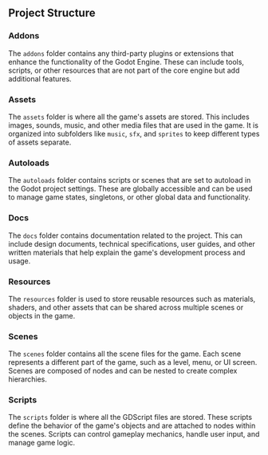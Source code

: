 ## Project Structure

### Addons
The `addons` folder contains any third-party plugins or extensions that enhance the functionality of the Godot Engine. These can include tools, scripts, or other resources that are not part of the core engine but add additional features.

### Assets
The `assets` folder is where all the game's assets are stored. This includes images, sounds, music, and other media files that are used in the game. It is organized into subfolders like `music`, `sfx`, and `sprites` to keep different types of assets separate.

### Autoloads
The `autoloads` folder contains scripts or scenes that are set to autoload in the Godot project settings. These are globally accessible and can be used to manage game states, singletons, or other global data and functionality.

### Docs
The `docs` folder contains documentation related to the project. This can include design documents, technical specifications, user guides, and other written materials that help explain the game's development process and usage.

### Resources
The `resources` folder is used to store reusable resources such as materials, shaders, and other assets that can be shared across multiple scenes or objects in the game.

### Scenes
The `scenes` folder contains all the scene files for the game. Each scene represents a different part of the game, such as a level, menu, or UI screen. Scenes are composed of nodes and can be nested to create complex hierarchies.

### Scripts
The `scripts` folder is where all the GDScript files are stored. These scripts define the behavior of the game's objects and are attached to nodes within the scenes. Scripts can control gameplay mechanics, handle user input, and manage game logic.